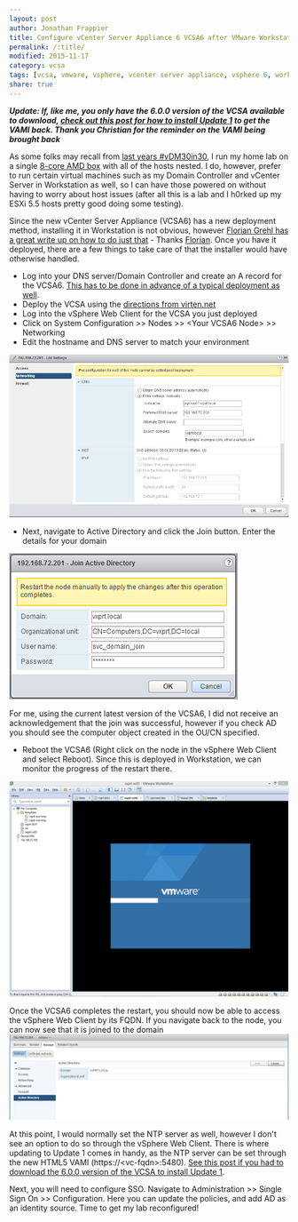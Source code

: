 ```yaml
---
layout: post
author: Jonathan Frappier
title: Configure vCenter Server Appliance 6 VCSA6 after VMware Workstation Deployment
permalink: /:title/
modified: 2015-11-17
category: vcsa
tags: [vcsa, vmware, vsphere, vcenter server appliance, vsphere 6, workstation]
share: true
---
```

<em>**Update: If, like me, you only have the 6.0.0 version of the VCSA available to download, <a href="http://www.settlersoman.com/how-to-update-or-patch-vcenter-6-appliance-vcsa/" target="_blank">check out this post for how to install Update 1</a> to get the VAMI back. Thank you Christian for the reminder on the VAMI being brought back**</em>

As some folks may recall from <a href="http://www.virtxpert.com/workstation-home-lab-wrap-up-on-to-vrealize-automation/">last years #vDM30in30</a>, I run my home lab on a single <a href="http://www.virtxpert.com/home-lab-1250-8-core-32gb-750gb-flash-2tb-hdd-2015-edition/">8-core AMD box</a> with all of the hosts nested. I do, however, prefer to run certain virtual machines such as my Domain Controller and vCenter Server in Workstation as well, so I can have those powered on without having to worry about host issues (after all this is a lab and I h0rked up my ESXi 5.5 hosts pretty good doing some testing).

Since the new vCenter Server Appliance (VCSA6) has a new deployment method, installing it in Workstation is not obvious, however <a href="http://www.virten.net/2015/04/how-to-install-vcenter-server-appliance-vcsa6-in-vmware-workstation/" target="_blank">Florian Grehl has a great write up on how to do just that</a> - Thanks <a href="https://twitter.com/virten" target="_blank">Florian</a>. Once you have it deployed, there are a few things to take care of that the installer would have otherwise handled.
<ul>
	<li>Log into your DNS server/Domain Controller and create an A record for the VCSA6. <a href="http://www.virtxpert.com/installing-vmware-vcenter-server-appliance-6-0-vcsa/">This has to be done in advance of a typical deployment as well</a>.</li>
	<li>Deploy the VCSA using the <a href="http://www.virten.net/2015/04/how-to-install-vcenter-server-appliance-vcsa6-in-vmware-workstation/" target="_blank">directions from virten.net</a></li>
	<li>Log into the vSphere Web Client for the VCSA you just deployed</li>
	<li>Click on System Configuration &gt;&gt; Nodes &gt;&gt; &lt;Your VCSA6 Node&gt; &gt;&gt; Networking</li>
	<li>Edit the hostname and DNS server to match your environment</li>
</ul>
<img src="/images/fulls/vcsa6-change-hostname-dns.png" class="fit image">
<ul>
	<li>Next, navigate to Active Directory and click the Join button. Enter the details for your domain</li>
</ul>
<img src="/images/fulls/vcsa6-join-ad-domain.png" class="fit image">

For me, using the current latest version of the VCSA6, I did not receive an acknowledgement that the join was successful, however if you check AD you should see the computer object created in the OU/CN specified.
<ul>
	<li>Reboot the VCSA6 (Right click on the node in the vSphere Web Client and select Reboot). Since this is deployed in Workstation, we can monitor the progress of the restart there.</li>
</ul>
<img src="/images/fulls/vcsa-workstation-restart.png" class="fit image">

Once the VCSA6 completes the restart, you should now be able to access the vSphere Web Client by its FQDN. If you navigate back to the node, you can now see that it is joined to the domain
<img src="/images/fulls/vcsa-domain-joined.png" class="fit image">

At this point, I would normally set the NTP server as well, however I don't see an option to do so through the vSphere Web Client. There is where updating to Update 1 comes in handy, as the NTP server can be set through the new HTML5 VAMI (https://&lt;vc-fqdn&gt;:5480). <a href="http://www.settlersoman.com/how-to-update-or-patch-vcenter-6-appliance-vcsa/" target="_blank">See this post if you had to download the 6.0.0 version of the VCSA to install Update 1</a>.

Next, you will need to configure SSO. Navigate to Administration &gt;&gt; Single Sign On &gt;&gt; Configuration. Here you can update the policies, and add AD as an identity source. Time to get my lab reconfigured!